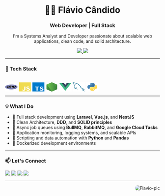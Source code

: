 <h1 align="center">👨‍💻 Flávio Cândido</h1>
<h3 align="center">Web Developer | Full Stack</h3>

<p align="center">
  I'm a Systems Analyst and Developer passionate about scalable web applications, clean code, and solid architecture.
</p>

<div align="center">
  <a href="https://github.com/FlavioCandidoSilva">
    <img height="180em" src="https://github-readme-stats.vercel.app/api?username=FlavioCandidoSilva&show_icons=true&theme=dracula&include_all_commits=true&count_private=true"/>
    <img height="180em" src="https://github-readme-stats.vercel.app/api/top-langs/?username=FlavioCandidoSilva&layout=compact&langs_count=7&theme=dracula"/>
  </a>
</div>

---

### 🚀 Tech Stack

<div style="display: inline_block"><br>
  <img align="center" height="30" width="40" src="https://raw.githubusercontent.com/devicons/devicon/master/icons/php/php-original.svg">
  <img align="center" height="30" width="40" src="https://raw.githubusercontent.com/devicons/devicon/master/icons/javascript/javascript-plain.svg">
  <img align="center" height="30" width="40" src="https://raw.githubusercontent.com/devicons/devicon/master/icons/typescript/typescript-plain.svg">
  <img align="center" height="30" width="40" src="https://raw.githubusercontent.com/devicons/devicon/master/icons/nodejs/nodejs-original.svg">
  <img align="center" height="30" width="40" src="https://raw.githubusercontent.com/devicons/devicon/master/icons/vuejs/vuejs-original.svg">
  <img align="center" height="30" width="40" src="https://raw.githubusercontent.com/devicons/devicon/master/icons/mysql/mysql-original.svg">
  <img align="center" height="30" width="40" src="https://raw.githubusercontent.com/devicons/devicon/master/icons/python/python-original.svg">
</div>

---

### 💡 What I Do

- 🔹 Full stack development using **Laravel**, **Vue.js**, and **NestJS**
- 🔹 Clean Architecture, **DDD**, and **SOLID principles**
- 🔹 Async job queues using **BullMQ**, **RabbitMQ**, and **Google Cloud Tasks**
- 🔹 Application monitoring, logging systems, and scalable APIs
- 🔹 Scripting and data automation with **Python** and **Pandas**
- 🔹 Dockerized development environments

---

### 📫 Let's Connect

<div>
  <a href="https://www.instagram.com/flaviopolicarpo__/" target="_blank">
    <img src="https://img.shields.io/badge/-Instagram-%23E4405F?style=for-the-badge&logo=instagram&logoColor=white">
  </a>
  <a href="https://discord.com/users/Flavin#8782" target="_blank">
    <img src="https://img.shields.io/badge/Discord-7289DA?style=for-the-badge&logo=discord&logoColor=white">
  </a>
  <a href="mailto:flaviosilvepolicarpo@gmail.com">
    <img src="https://img.shields.io/badge/-Gmail-%23333?style=for-the-badge&logo=gmail&logoColor=white">
  </a>
  <a href="https://www.linkedin.com/in/fl%C3%A1vio-c%C3%A2ndido-530b43223/" target="_blank">
    <img src="https://img.shields.io/badge/-LinkedIn-%230077B5?style=for-the-badge&logo=linkedin&logoColor=white">
  </a>
</div>

---

<div align="right">
  <img alt="Flavio-pic" height="150" style="border-radius:50px;" src="https://64.media.tumblr.com/f683fafb650ff513fb9297f6e3cbeca5/94f36ac9ecfb6135-92/s1280x1920/81bb1b5860c3ddffb0274e4b5f5014f15ffa9dd6.jpg">
</div>
